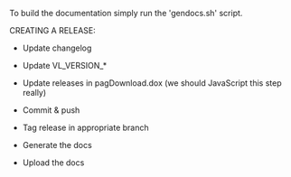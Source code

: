 To build the documentation simply run the 'gendocs.sh' script.

CREATING A RELEASE:

- Update changelog

- Update VL_VERSION_*

- Update releases in pagDownload.dox (we should JavaScript this step really)

- Commit & push

- Tag release in appropriate branch

- Generate the docs

- Upload the docs
